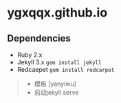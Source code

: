 # ygxqqx.github.io

## Dependencies

+ Ruby 2.x
+ Jekyll 3.x `gem install jekyll`
+ Redcaepet `gem install redcarpet`

> - 模板 [yanyiwu]
> - 启动jekyll serve

